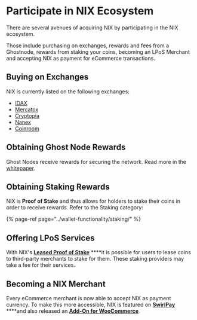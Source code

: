 # Participate in NIX Ecosystem

There are several avenues of acquiring NIX by participating in the NIX ecosystem. 

Those include purchasing on exchanges, rewards and fees from a Ghostnode, rewards from staking your coins, becoming an LPoS Merchant and accepting NIX as payment for eCommerce transactions.

## Buying on Exchanges

NIX is currently listed on the following exchanges:

* [IDAX](https://www.idax.pro/#/exchange?pairname=NIX_BTC)
* [Mercatox](https://mercatox.com/exchange/NIX/BTC)
* [Cryptopia](https://www.cryptopia.co.nz/Exchange?market=NIX_BTC)
* [Nanex](https://nanex.co/exchange/NIXNANO)
* [Coinroom](https://coinroom.com/stock)

## Obtaining Ghost Node Rewards

Ghost Nodes receive rewards for securing the network. Read more in the [whitepaper](https://nixplatform.io/about/resources).

## Obtaining Staking Rewards

NIX is **Proof of Stake** and thus allows for holders to stake their coins in order to receive rewards. Refer to the Staking category:

{% page-ref page="../wallet-functionality/staking/" %}

## Offering LPoS Services

With NIX's [**Leased Proof of Stake**](../wallet-functionality/staking/leaded-staking-lpos/) ****it is possible for users to lease coins to third-party merchants to stake for them. These staking providers may take a fee for their services.

## Becoming a NIX Merchant

Every eCommerce merchant is now able to accept NIX as payment currency. To make this more accessible, NIX is featured on [**SwirlPay**](https://swirlpay.io/assets/) ****and also released an [**Add-On for WooCommerce**](https://github.com/NixPlatform/cryptowoo-nix-addon).

